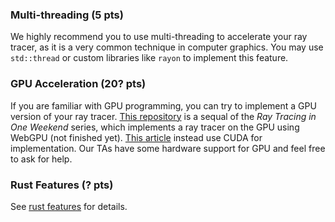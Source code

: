 ### Multi-threading (5 pts)
We highly recommend you to use multi-threading to accelerate your ray tracer, as it is a very common technique in computer graphics. You may use `std::thread` or custom libraries like `rayon` to implement this feature.
### GPU Acceleration (20? pts)
If you are familiar with GPU programming, you can try to implement a GPU version of your ray tracer. [This repository](https://github.com/RayTracing/gpu-tracing) is a sequal of the *Ray Tracing in One Weekend* series, which implements a ray tracer on the GPU using WebGPU (not finished yet). [This article](https://developer.nvidia.com/blog/accelerated-ray-tracing-cuda/) instead use CUDA for implementation. Our TAs have some hardware support for GPU and feel free to ask for help.
### Rust Features (? pts)
See [rust features](rust-bonus.md) for details.
